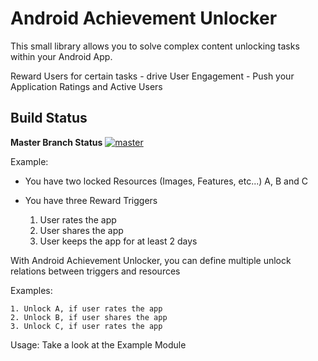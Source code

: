 # Android Achievement Unlocker

This small library allows you to solve complex content unlocking tasks within your Android App.

Reward Users for certain tasks - drive User Engagement - Push your Application Ratings and Active Users

## Build Status
**Master Branch Status**  [![master](https://travis-ci.org/Mklueh/AndroidAchievementUnlocker.svg?branch=master)](https://travis-ci.org/Mklueh/AndroidAchievementUnlocker)

Example:

- You have two locked Resources (Images, Features, etc...) A, B and C

- You have three Reward Triggers
    1. User rates the app
    2. User shares the app
    3. User keeps the app for at least 2 days


With Android Achievement Unlocker, you can define multiple unlock relations between triggers and resources

Examples:

    1. Unlock A, if user rates the app
    2. Unlock B, if user shares the app
    3. Unlock C, if user rates the app
    
    
    
Usage:
    Take a look at the Example Module




